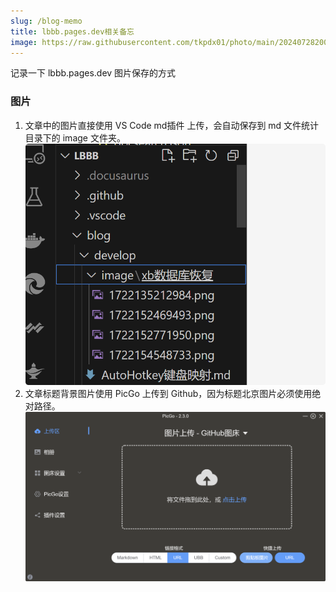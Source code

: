 ```yaml
---
slug: /blog-memo
title: lbbb.pages.dev相关备忘
image: https://raw.githubusercontent.com/tkpdx01/photo/main/202407282002029.png
---
```

记录一下 lbbb.pages.dev 图片保存的方式

<!-- truncate -->

### 图片

1. 文章中的图片直接使用 VS Code md插件 上传，会自动保存到 md 文件统计目录下的 image 文件夹。
   ![自动保存至 image 文件夹](image/blog备忘/1722168383928.png)
2. 文章标题背景图片使用 PicGo 上传到 Github，因为标题北京图片必须使用绝对路径。
   ![PicGo](https://raw.githubusercontent.com/tkpdx01/photo/main/202407282004221.png)
